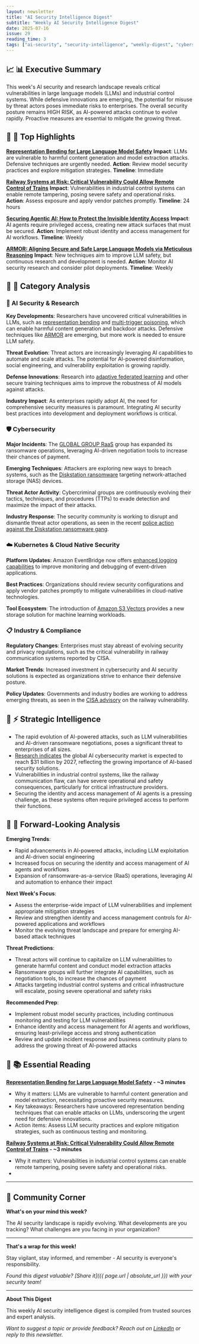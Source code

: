 ```yaml
---
layout: newsletter
title: "AI Security Intelligence Digest"
subtitle: "Weekly AI Security Intelligence Digest"
date: 2025-07-16
issue: 29
reading_time: 3
tags: ["ai-security", "security-intelligence", "weekly-digest", "cybersecurity"]
---
```


## 📈 📊 Executive Summary

This week's AI security and research landscape reveals critical vulnerabilities in large language models (LLMs) and industrial control systems. While defensive innovations are emerging, the potential for misuse by threat actors poses immediate risks to enterprises. The overall security posture remains HIGH RISK, as AI-powered attacks continue to evolve rapidly. Proactive measures are essential to mitigate the growing threat.

## 📰 🎯 Top Highlights

**[Representation Bending for Large Language Model Safety](https://arxiv.org/abs/2504.01550)**
**Impact**: LLMs are vulnerable to harmful content generation and model extraction attacks. Defensive techniques are urgently needed.
**Action**: Review model security practices and explore mitigation strategies.
**Timeline**: Immediate

**[Railway Systems at Risk: Critical Vulnerability Could Allow Remote Control of Trains](https://informationsecuritybuzz.com/railway-systems-at-risk-critical-vulnerability-could-allow-remote-control-of-trains/)**
**Impact**: Vulnerabilities in industrial control systems can enable remote tampering, posing severe safety and operational risks.
**Action**: Assess exposure and apply vendor patches promptly.
**Timeline**: 24 hours

**[Securing Agentic AI: How to Protect the Invisible Identity Access](https://thehackernews.com/2025/07/securing-agentic-ai-how-to-protect.html)**
**Impact**: AI agents require privileged access, creating new attack surfaces that must be secured.
**Action**: Implement robust identity and access management for AI workflows.
**Timeline**: Weekly

**[ARMOR: Aligning Secure and Safe Large Language Models via Meticulous Reasoning](https://arxiv.org/abs/2507.11500)**
**Impact**: New techniques aim to improve LLM safety, but continuous research and development is needed.
**Action**: Monitor AI security research and consider pilot deployments.
**Timeline**: Weekly

## 📰 📂 Category Analysis

### 🤖 AI Security & Research
**Key Developments**:
Researchers have uncovered critical vulnerabilities in LLMs, such as [representation bending](https://arxiv.org/abs/2504.01550) and [multi-trigger poisoning](https://arxiv.org/abs/2507.11112), which can enable harmful content generation and backdoor attacks. Defensive techniques like [ARMOR](https://arxiv.org/abs/2507.11500) are emerging, but more work is needed to ensure LLM safety.

**Threat Evolution**:
Threat actors are increasingly leveraging AI capabilities to automate and scale attacks. The potential for AI-powered disinformation, social engineering, and vulnerability exploitation is growing rapidly.

**Defense Innovations**:
Research into [adaptive federated learning](https://arxiv.org/abs/2504.00563) and other secure training techniques aims to improve the robustness of AI models against attacks.

**Industry Impact**:
As enterprises rapidly adopt AI, the need for comprehensive security measures is paramount. Integrating AI security best practices into development and deployment workflows is critical.

### 🛡️ Cybersecurity
**Major Incidents**:
The [GLOBAL GROUP RaaS](https://thehackernews.com/2025/07/newly-emerged-global-group-raas-expands.html) group has expanded its ransomware operations, leveraging AI-driven negotiation tools to increase their chances of payment.

**Emerging Techniques**:
Attackers are exploring new ways to breach systems, such as the [Diskstation ransomware](https://www.bleepingcomputer.com/news/security/police-disrupt-diskstation-ransomware-gang-attacking-nas-devices/) targeting network-attached storage (NAS) devices.

**Threat Actor Activity**:
Cybercriminal groups are continuously evolving their tactics, techniques, and procedures (TTPs) to evade detection and maximize the impact of their attacks.

**Industry Response**:
The security community is working to disrupt and dismantle threat actor operations, as seen in the recent [police action against the Diskstation ransomware gang](https://www.bleepingcomputer.com/news/security/police-disrupt-diskstation-ransomware-gang-attacking-nas-devices/).

### ☁️ Kubernetes & Cloud Native Security
**Platform Updates**:
Amazon EventBridge now offers [enhanced logging capabilities](https://aws.amazon.com/blogs/aws/monitor-and-debug-event-driven-applications-with-new-amazon-eventbridge-logging/) to improve monitoring and debugging of event-driven applications.

**Best Practices**:
Organizations should review security configurations and apply vendor patches promptly to mitigate vulnerabilities in cloud-native technologies.

**Tool Ecosystem**:
The introduction of [Amazon S3 Vectors](https://aws.amazon.com/blogs/aws/introducing-amazon-s3-vectors-first-cloud-storage-with-native-vector-support-at-scale/) provides a new storage solution for machine learning workloads.

### 📋 Industry & Compliance
**Regulatory Changes**:
Enterprises must stay abreast of evolving security and privacy regulations, such as the critical vulnerability in railway communication systems reported by CISA.

**Market Trends**:
Increased investment in cybersecurity and AI security solutions is expected as organizations strive to enhance their defensive posture.

**Policy Updates**:
Governments and industry bodies are working to address emerging threats, as seen in the [CISA advisory](https://informationsecuritybuzz.com/railway-systems-at-risk-critical-vulnerability-could-allow-remote-control-of-trains/) on the railway vulnerability.

## 🧠 ⚡ Strategic Intelligence

- The rapid evolution of AI-powered attacks, such as LLM vulnerabilities and AI-driven ransomware negotiations, poses a significant threat to enterprises of all sizes.
- [Research indicates](https://www.gartner.com/en/newsroom/press-releases/2025-03-07-gartner-predicts-ai-cybersecurity-market-to-reach-31-billion-by-2027) the global AI cybersecurity market is expected to reach $31 billion by 2027, reflecting the growing importance of AI-based security solutions.
- Vulnerabilities in industrial control systems, like the railway communication flaw, can have severe operational and safety consequences, particularly for critical infrastructure providers.
- Securing the identity and access management of AI agents is a pressing challenge, as these systems often require privileged access to perform their functions.

## 📰 🔮 Forward-Looking Analysis

**Emerging Trends**:
- Rapid advancements in AI-powered attacks, including LLM exploitation and AI-driven social engineering
- Increased focus on securing the identity and access management of AI agents and workflows
- Expansion of ransomware-as-a-service (RaaS) operations, leveraging AI and automation to enhance their impact

**Next Week's Focus**:
- Assess the enterprise-wide impact of LLM vulnerabilities and implement appropriate mitigation strategies
- Review and strengthen identity and access management controls for AI-powered applications and workflows
- Monitor the evolving threat landscape and prepare for emerging AI-based attack techniques

**Threat Predictions**:
- Threat actors will continue to capitalize on LLM vulnerabilities to generate harmful content and conduct model extraction attacks
- Ransomware groups will further integrate AI capabilities, such as negotiation tools, to increase the chances of payment
- Attacks targeting industrial control systems and critical infrastructure will escalate, posing severe operational and safety risks

**Recommended Prep**:
- Implement robust model security practices, including continuous monitoring and testing for LLM vulnerabilities
- Enhance identity and access management for AI agents and workflows, ensuring least-privilege access and strong authentication
- Review and update incident response and business continuity plans to address the growing threat of AI-powered attacks

## 📰 📚 Essential Reading

**[Representation Bending for Large Language Model Safety](https://arxiv.org/abs/2504.01550) - ~3 minutes**
- Why it matters: LLMs are vulnerable to harmful content generation and model extraction, necessitating proactive security measures.
- Key takeaways: Researchers have uncovered representation bending techniques that can enable attacks on LLMs, underscoring the urgent need for defensive innovations.
- Action items: Assess LLM security practices and explore mitigation strategies, such as continuous testing and monitoring.

**[Railway Systems at Risk: Critical Vulnerability Could Allow Remote Control of Trains](https://informationsecuritybuzz.com/railway-systems-at-risk-critical-vulnerability-could-allow-remote-control-of-trains/) - ~3 minutes**
- Why it matters: Vulnerabilities in industrial control systems can enable remote tampering, posing severe safety and operational risks.
-

---

## 💬 Community Corner

**What's on your mind this week?** 

The AI security landscape is rapidly evolving. What developments are you tracking? What challenges are you facing in your organization?

---

**That's a wrap for this week!**

Stay vigilant, stay informed, and remember - AI security is everyone's responsibility.

*Found this digest valuable? [Share it]({{ page.url | absolute_url }}) with your security team!*

---

**About This Digest**

This weekly AI security intelligence digest is compiled from trusted sources and expert analysis. 

*Want to suggest a topic or provide feedback? Reach out on [LinkedIn](https://linkedin.com/in/aminraji) or reply to this newsletter.*